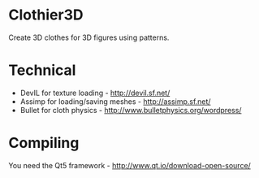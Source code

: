 # Clothier3D
Create 3D clothes for 3D figures using patterns.

# Technical
* DevIL for texture loading - http://devil.sf.net/  
* Assimp for loading/saving meshes - http://assimp.sf.net/  
* Bullet for cloth physics - http://www.bulletphysics.org/wordpress/  
 
# Compiling
You need the Qt5 framework - http://www.qt.io/download-open-source/
